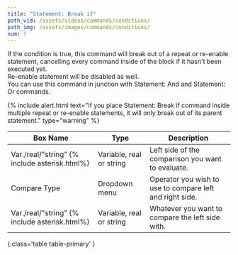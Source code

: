 ```yaml
---
title: "Statement: Break if"
path_vid: /assets/videos/commands/conditions/
path_img: /assets/images/commands/conditions/
num: 7
---
```


If the condition is true, this command will break out of a repeat or re-enable statement, cancelling every command inside of the block if it hasn't been executed yet.\
 Re-enable statement will be disabled as well.\
You can use this command in junction with Statement: And and Statement: Or commands.

{% include alert.html text="If you place Statement: Break if command inside multiple repeat or re-enable statements, it will only break out of its parent statement." type="warning" %}  


| Box Name | Type | Description | 
|-------|--------|--------|
| Var./real/"string" {% include asterisk.html%}| Variable, real or string	 | Left side of the comparison you want to evaluate. |
|Compare Type |	Dropdown menu |	Operator you wish to use to compare left and right side.
|Var./real/"string" {% include asterisk.html%} |	Variable, real or string|	Whatever you want to compare the left side with.
{:class='table table-primary' }










